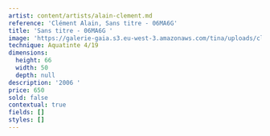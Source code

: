 ```yaml
---
artist: content/artists/alain-clement.md
reference: 'Clément Alain, Sans titre - 06MA6G'
title: 'Sans titre - 06MA6G '
image: 'https://galerie-gaia.s3.eu-west-3.amazonaws.com/tina/uploads/clement-alain/06ma6g-419.jpg'
technique: Aquatinte 4/19
dimensions:
  height: 66
  width: 50
  depth: null
description: '2006 '
price: 650
sold: false
contextual: true
fields: []
styles: []
---
```


